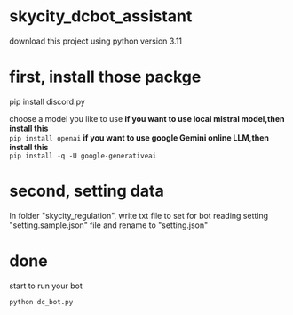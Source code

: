 # skycity_dcbot_assistant
download this project
using python version 3.11

# first, install those packge
pip install discord.py

choose a model you like to use
**if you want to use local mistral model,then install this**  
```pip install openai```
**if you want to use google Gemini online LLM,then install this**  
```pip install -q -U google-generativeai```

# second, setting data
In folder "skycity_regulation", write txt file to set for bot reading
setting "setting.sample.json" file and rename to "setting.json"

# done 
start to run your bot
```
python dc_bot.py
```
